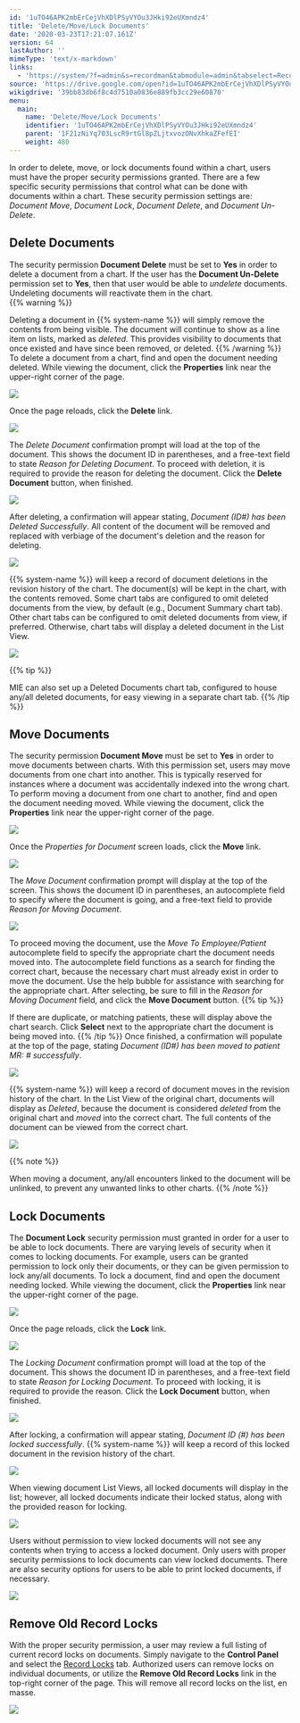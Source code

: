 ```yaml
---
id: '1uTO46APK2mbErCejVhXDlPSyVYOu3JHki92eUXmndz4'
title: 'Delete/Move/Lock Documents'
date: '2020-03-23T17:21:07.161Z'
version: 64
lastAuthor: ''
mimeType: 'text/x-markdown'
links:
  - 'https://system/?f=admin&s=recordman&tabmodule=admin&tabselect=Record+Locks'
source: 'https://drive.google.com/open?id=1uTO46APK2mbErCejVhXDlPSyVYOu3JHki92eUXmndz4'
wikigdrive: '39bb83db6f8c4d7510a0836e889fb3cc29e60870'
menu:
  main:
    name: 'Delete/Move/Lock Documents'
    identifier: '1uTO46APK2mbErCejVhXDlPSyVYOu3JHki92eUXmndz4'
    parent: '1F21zNiYq703LscR9rtGl8pZLjtxvozONvXhkaZFefEI'
    weight: 480
---
```

In order to delete, move, or lock documents found within a chart, users must have the proper security permissions granted. There are a few specific security permissions that control what can be done with documents within a chart. These security permission settings are: *Document Move*, *Document Lock*, *Document Delete*, and *Document Un-Delete*.
  
## Delete Documents  
  
The security permission **Document Delete** must be set to **Yes** in order to delete a document from a chart. If the user has the **Document Un-Delete** permission set to **Yes**, then that user would be able to *undelete* documents. Undeleting documents will reactivate them in the chart.  
{{% warning %}}

Deleting a document in {{% system-name %}} will simply remove the contents from being visible. The document will continue to show as a line item on lists, marked as *deleted*. This provides visibility to documents that once existed and have since been removed, or deleted.
{{% /warning %}}
To delete a document from a chart, find and open the document needing deleted. While viewing the document, click the **Properties** link near the upper-right corner of the page.
  
![](../delete-move-lock-documents.assets/10000201000004B0000001A88C30CBD093F4551F.png)  

Once the page reloads, click the **Delete** link.
  
![](../delete-move-lock-documents.assets/10000201000004B40000012EA4366D492384C9AB.png)  

The *Delete Document* confirmation prompt will load at the top of the document. This shows the document ID in parentheses, and a free-text field to state *Reason for Deleting Document*. To proceed with deletion, it is required to provide the reason for deleting the document. Click the **Delete Document** button, when finished.
  
![](../delete-move-lock-documents.assets/10000201000004A100000155143BF9AF367CE2FE.png)  

After deleting, a confirmation will appear stating, *Document (ID#) has been Deleted Successfully*. All content of the document will be removed and replaced with verbiage of the document's deletion and the reason for deleting.
  
![](../delete-move-lock-documents.assets/10000201000004B8000000EF1CBCDA9E8B0856DB.png)  

{{% system-name %}} will keep a record of document deletions in the revision history of the chart. The document(s) will be kept in the chart, with the contents removed. Some chart tabs are configured to omit deleted documents from the view, by default (e.g., Document Summary chart tab). Other chart tabs can be configured to omit deleted documents from view, if preferred. Otherwise, chart tabs will display a deleted document in the List View.
  
![](../delete-move-lock-documents.assets/100002010000049E0000011430964BBC8F24E51D.png)  

{{% tip %}}

MIE can also set up a Deleted Documents chart tab, configured to house any/all deleted documents, for easy viewing in a separate chart tab.
{{% /tip %}}
  
## Move Documents  

The security permission **Document Move** must be set to **Yes** in order to move documents between charts. With this permission set, users may move documents from one chart into another. This is typically reserved for instances where a document was accidentally indexed into the wrong chart.
To perform moving a document from one chart to another, find and open the document needing moved. While viewing the document, click the **Properties** link near the upper-right corner of the page.
  
![](../delete-move-lock-documents.assets/10000201000004C20000010568F4F19717961ACF.png)  

Once the *Properties for Document* screen loads, click the **Move** link.
  
![](../delete-move-lock-documents.assets/10000201000004BD0000010BFE509754D8FF1B4D.png)  

The *Move Document* confirmation prompt will display at the top of the screen. This shows the document ID in parentheses, an autocomplete field to specify where the document is going, and a free-text field to provide *Reason for Moving Document*.
  
![](../delete-move-lock-documents.assets/10000201000004A70000015D62E8CA17D92B3329.png)  

To proceed moving the document, use the *Move To Employee/Patient* autocomplete field to specify the appropriate chart the document needs moved into. The autocomplete field functions as a search for finding the correct chart, because the necessary chart must already exist in order to move the document. Use the help bubble for assistance with searching for the appropriate chart.
After selecting, be sure to fill in the *Reason for Moving Document* field, and click the **Move Document** button.
{{% tip %}}

If there are duplicate, or matching patients, these will display above the chart search. Click **Select** next to the appropriate chart the document is being moved into.
{{% /tip %}}
Once finished, a confirmation will populate at the top of the page, stating *Document (ID#) has been moved to patient MR: # successfully*.
  
![](../delete-move-lock-documents.assets/10000201000004BD000000D74DE136CA15F6DA20.png)  

{{% system-name %}} will keep a record of document moves in the revision history of the chart. In the List View of the original chart, documents will display as *Deleted*, because the document is considered *deleted* from the original chart and *moved* into the correct chart. The full contents of the document can be viewed from the correct chart.
  
![](../delete-move-lock-documents.assets/10000201000004930000008A638F987A884B8C57.png)  

{{% note %}}

When moving a document, any/all encounters linked to the document will be unlinked, to prevent any unwanted links to other charts.
{{% /note %}}
  
## Lock Documents  

The **Document Lock** security permission must granted in order for a user to be able to lock documents. There are varying levels of security when it comes to locking documents. For example, users can be granted permission to lock only their documents, or they can be given permission to lock any/all documents.
To lock a document, find and open the document needing locked. While viewing the document, click the **Properties** link near the upper-right corner of the page.
  
![](../delete-move-lock-documents.assets/10000201000004C20000010568F4F19717961ACF.png)  

Once the page reloads, click the **Lock** link.
  
![](../delete-move-lock-documents.assets/10000201000004BD0000010B65E9D5779E3EEF00.png)  

The *Locking Document* confirmation prompt will load at the top of the document. This shows the document ID in parentheses, and a free-text field to state *Reason for Locking Document*. To proceed with locking, it is required to provide the reason. Click the **Lock Document** button, when finished.
  
![](../delete-move-lock-documents.assets/10000201000004A40000015EEDC5E115011CF40F.png)  

After locking, a confirmation will appear stating, *Document ID (#) has been locked successfully*. {{% system-name %}} will keep a record of this locked document in the revision history of the chart.
  
![](../delete-move-lock-documents.assets/10000201000004A300000131E78DB5AFBA071548.png)  

When viewing document List Views, all locked documents will display in the list; however, all locked documents indicate their locked status, along with the provided reason for locking.
  
![](../delete-move-lock-documents.assets/10000201000004A4000000A2191657D0152E2B8F.png)  

Users without permission to view locked documents will not see any contents when trying to access a locked document. Only users with proper security permissions to lock documents can view locked documents. There are also security options for users to be able to print locked documents, if necessary.
  
![](../delete-move-lock-documents.assets/10000201000004B6000000BBBDC154828D9BB36E.png)  

  
## Remove Old Record Locks  

With the proper security permission, a user may review a full listing of current record locks on documents. Simply navigate to the **Control Panel** and select the [Record Locks](https://system/?f=admin&s=recordman&tabmodule=admin&tabselect=Record+Locks) tab. Authorized users can remove locks on individual documents, or utilize the **Remove Old Record Locks** link in the top-right corner of the page. This will remove all record locks on the list, en masse.
  
![](../delete-move-lock-documents.assets/1000020100000366000000AA18833034E09362C2.png)  

